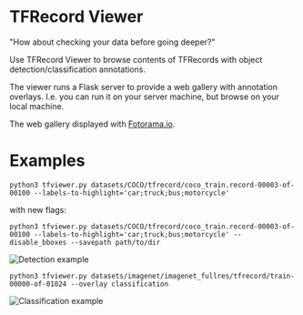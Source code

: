 # TFRecord Viewer

"How about checking your data before going deeper?"

Use TFRecord Viewer to browse contents of TFRecords with object detection/classification annotations.

The viewer runs a Flask server to provide a web gallery with annotation overlays.
I.e. you can run it on your server machine, but browse on your local machine.

The web gallery displayed with [Fotorama.io](https://fotorama.io/).

# Examples

`python3 tfviewer.py datasets/COCO/tfrecord/coco_train.record-00003-of-00100 --labels-to-highlight='car;truck;bus;motorcycle'`

with new flags:

`python3 tfviewer.py datasets/COCO/tfrecord/coco_train.record-00003-of-00100 --labels-to-highlight='car;truck;bus;motorcycle' --disable_bboxes --savepath path/to/dir`

![Detection example](http://cmp.felk.cvut.cz/~sulcmila/tfrecord-viewer/detection.png)


`python3 tfviewer.py datasets/imagenet/imagenet_fullres/tfrecord/train-00000-of-01024 --overlay classification`

![Classification example](http://cmp.felk.cvut.cz/~sulcmila/tfrecord-viewer/classification.png)
